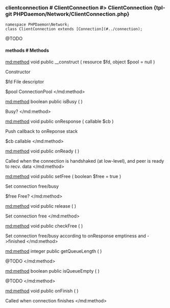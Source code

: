 ### clientconnection # ClientConnection #> ClientConnection {tpl-git PHPDaemon/Network/ClientConnection.php}

```php:p
namespace PHPDaemon\Network;
class ClientConnection extends [Connection](#../connection);
```

@TODO

#### methods # Methods

<md:method>
void public __construct ( resource $fd, object $pool = null )

Constructor

$fd
File descriptor

$pool
ConnectionPool
</md:method>

<md:method>
boolean public isBusy ( )

Busy?
</md:method>

<md:method>
void public onResponse ( callable $cb )

Push callback to onReponse stack

$cb
callable
</md:method>

<md:method>
void public onReady ( )

Called when the connection is handshaked (at low-level), and peer is ready to recv. data
</md:method>

<md:method>
void public setFree ( boolean $free = true )

Set connection free/busy

$free
Free?
</md:method>

<md:method>
void public release ( )

Set connection free
</md:method>

<md:method>
void public checkFree ( )

Set connection free/busy according to onResponse emptiness and ->finished
</md:method>

<md:method>
integer public getQueueLength ( )

@TODO
</md:method>

<md:method>
boolean public isQueueEmpty ( )

@TODO
</md:method>

<md:method>
void public onFinish ( )

Called when connection finishes
</md:method>